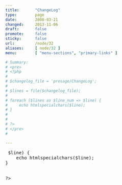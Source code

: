 ```yaml
---
title:       "ChangeLog"
type:        page
date:        2008-03-21
changed:     2013-11-06
draft:       false
promote:     false
sticky:      false
url:         /node/32
aliases:     [ node/32 ]
menu:        [ "menu-sections", "primary-links" ]

# Summary:
# <pre>
# <?php 
# 
# $changelog_file = 'presage/ChangeLog';
# 
# $lines = file($changelog_file);
# 
# foreach ($lines as $line_num => $line) {
#     echo htmlspecialchars($line);
# }
# 
# 
# ?>
# </pre>
# 

---
```

<pre>
<?php 

$changelog_file = 'presage/ChangeLog';

$lines = file($changelog_file);

foreach ($lines as $line_num => $line) {
    echo htmlspecialchars($line);
}


?>
</pre>

<!--more-->


